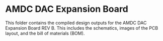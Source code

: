 # AMDC DAC Expansion Board

This folder contains the compiled design outputs for the AMDC DAC Expansion Board REV B. This includes the schematics, images of the PCB layout, and the bill of materials (BOM).
